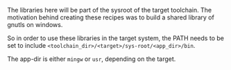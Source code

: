 The libraries here will be part of the sysroot of the target toolchain. The motivation 
behind creating these recipes was to build a shared library of gnutls on windows.

So in order to use these libraries in the target system, the PATH needs to be set to include 
`<toolchain_dir>/<target>/sys-root/<app_dir>/bin`.

The app-dir is either `mingw` or `usr`, depending on the target.
